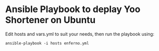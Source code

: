 Ansible Playbook to deplay Yoo Shortener on Ubuntu
==================================================

Edit hosts and vars.yml to suit your needs, then run the playbook using: 

```
ansible-playbook -i hosts enferno.yml 
```
